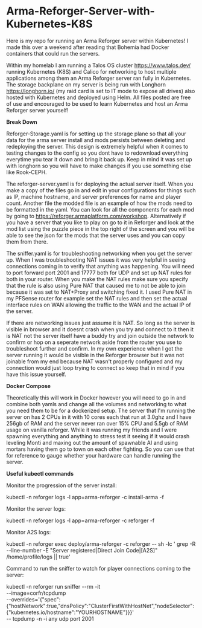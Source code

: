 # Arma-Reforger-Server-with-Kubernetes-K8S

Here is my repo for running an Arma Reforger server within Kubernetes! I made this over a weekend after reading that Bohemia had Docker containers that could run the servers. 

Within my homelab I am running a Talos OS cluster https://www.talos.dev/ running Kubernetes (K8S) and Calico for networking to host multiple applications among them an Arma Reforger server ran fully in Kubernetes. The storage backplane on my server is being run with Longhorn https://longhorn.io/ (my raid card is set to IT mode to expose all drives) also hosted with Kubernetes and deployed using Helm. All files posted are free of use and encouraged to be used to learn Kubernetes and host an Arma Reforger server yourself!

**Break Down**

Reforger-Storage.yaml is for setting up the storage plane so that all your data for the arma server install and mods persists between deleting and redeploying the server. This design is extremely helpful when it comes to testing changes to the config so you dont have to redownload everything everytime you tear it down and bring it back up. Keep in mind it was set up with longhorn so you will have to make changes if you use something else like Rook-CEPH. 

The reforger-server.yaml is for deploying the actual server itself. When you make a copy of the files go in and edit in your configurations for things such as IP, machine hostname, and server preferences for name and player count. Another file the modded file is an example of how the mods need to be formatted in the yaml. You can look for all the components for each mod by going to https://reforger.armaplatform.com/workshop. Alternatively if you have a server that you like to play on go to it in Reforger and look at the mod list using the puzzle piece in the top right of the screen and you will be able to see the json for the mods that the server uses and you can copy them from there.  

The sniffer.yaml is for troubleshooting networking when you get the server up. When I was troubleshooting NAT issues it was very helpful in seeing connections coming in to verify that anything was happening. You will need to port forward port 2001 and 17777 both for UDP and set up NAT rules for both in your router. When you make the NAT rules make sure you specify that the rule is also using Pure NAT that caused me to not be able to join because it was set to NAT+Proxy and switching fixed it. I used Pure NAT in my PFSense router for example set the NAT rules and then set the actual interface rules on WAN allowing the traffic to the WAN and the actual IP of the server. 

If there are networking issues just assume it is NAT. So long as the server is visible in browser and it doesnt crash when you try and connect to it then it is NAT not the server itself have a buddy try and join outside the network to confirm or hop on a seperate network aside from the router you use to troubleshoot further and confirm. In my own experience when I got the server running it would be visible in the Reforger browser but it was not joinable from my end because NAT wasn't properly configured and my connection would just loop trying to connect so keep that in mind if you have this issue yourself.

**Docker Compose** 

Theoretically this will work in Docker however you will need to go in and combine both yamls and change all the volumes and networking to what you need them to be for a dockerized setup. The server that I'm running the server on has 2 CPUs in it with 10 cores each that run at 3.0ghz and I have 256gb of RAM and the server never ran over 15% CPU and 5.5gb of RAM usage on vanilla reforger. While it was running my friends and I were spawning everything and anything to stress test it seeing if it would crash leveling Monti and maxing out the amount of spawnable AI and using mortars having them go to town on each other fighting. So you can use that for reference to gauge whether your hardware can handle running the server.

**Useful kubectl commands** 

Monitor the progression of the server install: 

kubectl -n reforger logs -l app=arma-reforger -c install-arma -f

Monitor the server logs:

kubectl -n reforger logs -l app=arma-reforger -c reforger -f

Monitor A2S logs: 

kubectl -n reforger exec deploy/arma-reforger -c reforger -- sh -lc ' 
grep -R --line-number -E "Server registered|Direct Join Code|\[A2S\]" /home/profile/logs || true'

Command to run the sniffer to watch for player connections coming to the server:

kubectl -n reforger run sniffer --rm -it \
  --image=corfr/tcpdump \
  --overrides='{"spec":{"hostNetwork":true,"dnsPolicy":"ClusterFirstWithHostNet","nodeSelector":{"kubernetes.io/hostname":"YOURHOSTNAME"}}}' \
  -- tcpdump -n -i any udp port 2001
